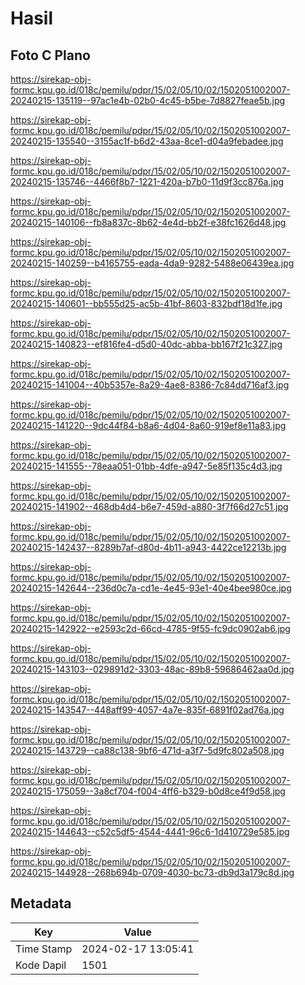 # Hasil

## Foto C Plano

https://sirekap-obj-formc.kpu.go.id/018c/pemilu/pdpr/15/02/05/10/02/1502051002007-20240215-135119--97ac1e4b-02b0-4c45-b5be-7d8827feae5b.jpg

https://sirekap-obj-formc.kpu.go.id/018c/pemilu/pdpr/15/02/05/10/02/1502051002007-20240215-135540--3155ac1f-b6d2-43aa-8ce1-d04a9febadee.jpg

https://sirekap-obj-formc.kpu.go.id/018c/pemilu/pdpr/15/02/05/10/02/1502051002007-20240215-135746--4466f8b7-1221-420a-b7b0-11d9f3cc876a.jpg

https://sirekap-obj-formc.kpu.go.id/018c/pemilu/pdpr/15/02/05/10/02/1502051002007-20240215-140106--fb8a837c-8b62-4e4d-bb2f-e38fc1626d48.jpg

https://sirekap-obj-formc.kpu.go.id/018c/pemilu/pdpr/15/02/05/10/02/1502051002007-20240215-140259--b4165755-eada-4da9-9282-5488e06439ea.jpg

https://sirekap-obj-formc.kpu.go.id/018c/pemilu/pdpr/15/02/05/10/02/1502051002007-20240215-140601--bb555d25-ac5b-41bf-8603-832bdf18d1fe.jpg

https://sirekap-obj-formc.kpu.go.id/018c/pemilu/pdpr/15/02/05/10/02/1502051002007-20240215-140823--ef816fe4-d5d0-40dc-abba-bb167f21c327.jpg

https://sirekap-obj-formc.kpu.go.id/018c/pemilu/pdpr/15/02/05/10/02/1502051002007-20240215-141004--40b5357e-8a29-4ae8-8386-7c84dd716af3.jpg

https://sirekap-obj-formc.kpu.go.id/018c/pemilu/pdpr/15/02/05/10/02/1502051002007-20240215-141220--9dc44f84-b8a6-4d04-8a60-919ef8e11a83.jpg

https://sirekap-obj-formc.kpu.go.id/018c/pemilu/pdpr/15/02/05/10/02/1502051002007-20240215-141555--78eaa051-01bb-4dfe-a947-5e85f135c4d3.jpg

https://sirekap-obj-formc.kpu.go.id/018c/pemilu/pdpr/15/02/05/10/02/1502051002007-20240215-141902--468db4d4-b6e7-459d-a880-3f7f66d27c51.jpg

https://sirekap-obj-formc.kpu.go.id/018c/pemilu/pdpr/15/02/05/10/02/1502051002007-20240215-142437--8289b7af-d80d-4b11-a943-4422ce12213b.jpg

https://sirekap-obj-formc.kpu.go.id/018c/pemilu/pdpr/15/02/05/10/02/1502051002007-20240215-142644--236d0c7a-cd1e-4e45-93e1-40e4bee980ce.jpg

https://sirekap-obj-formc.kpu.go.id/018c/pemilu/pdpr/15/02/05/10/02/1502051002007-20240215-142922--e2593c2d-66cd-4785-9f55-fc9dc0902ab6.jpg

https://sirekap-obj-formc.kpu.go.id/018c/pemilu/pdpr/15/02/05/10/02/1502051002007-20240215-143103--029891d2-3303-48ac-89b8-59686462aa0d.jpg

https://sirekap-obj-formc.kpu.go.id/018c/pemilu/pdpr/15/02/05/10/02/1502051002007-20240215-143547--448aff99-4057-4a7e-835f-6891f02ad76a.jpg

https://sirekap-obj-formc.kpu.go.id/018c/pemilu/pdpr/15/02/05/10/02/1502051002007-20240215-143729--ca88c138-9bf6-471d-a3f7-5d9fc802a508.jpg

https://sirekap-obj-formc.kpu.go.id/018c/pemilu/pdpr/15/02/05/10/02/1502051002007-20240215-175059--3a8cf704-f004-4ff6-b329-b0d8ce4f9d58.jpg

https://sirekap-obj-formc.kpu.go.id/018c/pemilu/pdpr/15/02/05/10/02/1502051002007-20240215-144643--c52c5df5-4544-4441-96c6-1d410729e585.jpg

https://sirekap-obj-formc.kpu.go.id/018c/pemilu/pdpr/15/02/05/10/02/1502051002007-20240215-144928--268b694b-0709-4030-bc73-db9d3a179c8d.jpg


## Metadata

| Key        | Value               |
| ---------- | ------------------- |
| Time Stamp | 2024-02-17 13:05:41 |
| Kode Dapil | 1501                |



